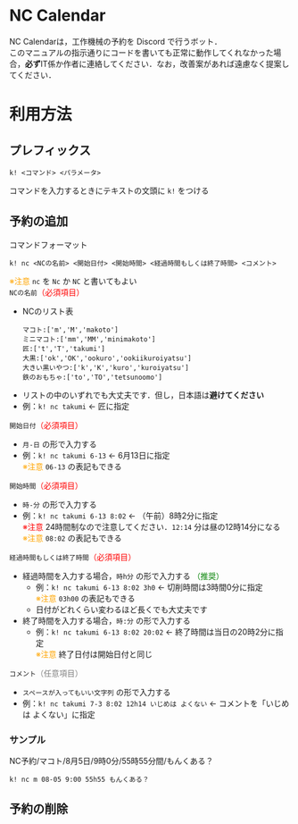 # NC Calendar
NC Calendarは，工作機械の予約を Discord で行うボット．  
このマニュアルの指示通りにコードを書いても正常に動作してくれなかった場合，**必ず**IT係か作者に連絡してください．なお，改善案があれば遠慮なく提案してください．

# 利用方法
## プレフィックス
```
k! <コマンド> <パラメータ>
```
コマンドを入力するときにテキストの文頭に `k!` をつける  
## 予約の追加
コマンドフォーマット
```
k! nc <NCの名前> <開始日付> <開始時間> <経過時間もしくは終了時間> <コメント>
```
<span style="color:orange">※注意</span>  `nc` を `Nc` か `NC` と書いてもよい  
`NCの名前`<span style="color:red">（必須項目）</span>
- NCのリスト表
    ```
    マコト:['m','M','makoto']
    ミニマコト:['mm','MM','minimakoto']
    匠:['t','T','takumi']
    大黒:['ok','OK','ookuro','ookiikuroiyatsu']
    大きい黒いやつ:['k','K','kuro','kuroiyatsu']
    鉄のおもちゃ:['to','TO','tetsunoomo']
    ```
- リストの中のいずれでも大丈夫です．但し，日本語は**避けてください**  
- 例：`k! nc takumi` ← 匠に指定

`開始日付`<span style="color:red">（必須項目）</span>
- `月-日` の形で入力する
- 例：`k! nc takumi 6-13` ← 6月13日に指定  
    <span style="color:orange">※注意</span> `06-13` の表記もできる

`開始時間`<span style="color:red">（必須項目）</span>
- `時-分` の形で入力する
- 例：`k! nc takumi 6-13 8:02` ← （午前）8時2分に指定  
    <span style="color:red">※注意</span> 24時間制なので注意してください．`12:14` 分は昼の12時14分になる  
    <span style="color:orange">※注意</span> `08:02` の表記もできる

`経過時間もしくは終了時間`<span style="color:red">（必須項目）</span>
- 経過時間を入力する場合，`時h分` の形で入力する <span style="color:green">（推奨）</span>
    - 例：`k! nc takumi 6-13 8:02 3h0` ← 切削時間は3時間0分に指定  
    <span style="color:orange">※注意</span> `03h00` の表記もできる 
    - 日付がどれくらい変わるほど長くでも大丈夫です
- 終了時間を入力する場合，`時:分` の形で入力する  
    - 例：`k! nc takumi 6-13 8:02 20:02` ← 終了時間は当日の20時2分に指定  
    <span style="color:orange">※注意</span> 終了日付は開始日付と同じ

 `コメント`<span style="color:grey">（任意項目）</span>
 - `スペースが入ってもいい文字列` の形で入力する
 - 例：`k! nc takumi 7-3 8:02 12h14 いじめは よくない` ← コメントを「いじめは よくない」に指定
 
 ### サンプル
 NC予約/マコト/8月5日/9時0分/55時55分間/もんくある？
 ```
 k! nc m 08-05 9:00 55h55 もんくある？
 ```
 ## 予約の削除